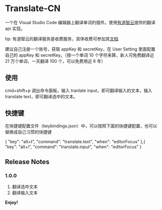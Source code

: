 # Translate-CN

一个在 Visual Studio Code 编辑器上翻译单词的插件。使用[有道智云](http://ai.youdao.com/docs/doc-trans-api.s#p02)提供的翻译 api 实现。

tip: 有道智云的翻译服务是收费服务，具体收费可参加其[文档](http://ai.youdao.com/docs/doc-trans-price.s#p03)

建议自己注册一个账号，获取 appKey 和 secretKey，在 User Setting 里面配置自己的 appKey 和 secretKey。（按一个单词 10 个字符来算，新人可免费翻译近 21 万个单词，一天翻译 100 个，可以免费用近 6 年）

## 使用

cmd+shift+p 调出命令面板，输入 tranlate input，即可翻译输入的文本，输入 translate text，即可翻译选中的文本。


## 快捷键

在快捷键配置文件（keybindings.json）中，可以按照下面的快捷键配置，也可以替换成自己习惯的快捷键

{
  "key": "alt+t",
  "command": "translate.text",
  "when": "editorFocus"
},{
  "key": "alt+i",
  "command": "translate.input",
  "when": "editorFocus"
}


## Release Notes

### 1.0.0

1. 翻译选中文本
2. 翻译输入文本

**Enjoy!**